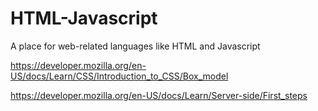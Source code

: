 # HTML-Javascript
A place for web-related languages like HTML and Javascript

https://developer.mozilla.org/en-US/docs/Learn/CSS/Introduction_to_CSS/Box_model

https://developer.mozilla.org/en-US/docs/Learn/Server-side/First_steps
